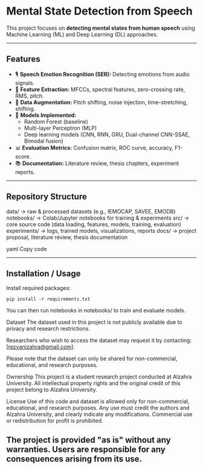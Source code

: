 # Mental State Detection from Speech

This project focuses on **detecting mental states from human speech** using
Machine Learning (ML) and Deep Learning (DL) approaches.

---

## Features
- 🎙️ **Speech Emotion Recognition (SER):** Detecting emotions from audio signals.
- 🧪 **Feature Extraction:** MFCCs, spectral features, zero-crossing rate, RMS, pitch.
- 🔄 **Data Augmentation:** Pitch shifting, noise injection, time-stretching, shifting.
- 🤖 **Models Implemented:** 
  - Random Forest (baseline)
  - Multi-layer Perceptron (MLP)
  - Deep learning models (CNN, RNN, GRU, Dual-channel CNN-SSAE, Bimodal fusion)
- 📊 **Evaluation Metrics:** Confusion matrix, ROC curve, accuracy, F1-score.
- 📚 **Documentation:** Literature review, thesis chapters, experiment reports.

---

## Repository Structure
data/ → raw & processed datasets (e.g., IEMOCAP, SAVEE, EMODB)
notebooks/ → Colab/Jupyter notebooks for training & experiments
src/ → core source code (data loading, features, models, training, evaluation)
experiments/ → logs, trained models, visualizations, reports
docs/ → project proposal, literature review, thesis documentation

yaml
Copy code

---

## Installation / Usage
Install required packages:

```
pip install -r requirements.txt
```
You can then run notebooks in notebooks/ to train and evaluate models.


Dataset
The dataset used in this project is not publicly available due to privacy and research restrictions.

Researchers who wish to access the dataset may request it by contacting: [rezvanizahra@gmail.com].

Please note that the dataset can only be shared for non-commercial, educational, and research purposes.

Ownership
This project is a student research project conducted at Alzahra University.
All intellectual property rights and the original credit of this project belong to Alzahra University.

License
Use of this code and dataset is allowed only for non-commercial, educational, and research purposes.
Any use must credit the authors and Alzahra University, and clearly indicate any modifications.
Commercial use or redistribution for profit is prohibited.

The project is provided "as is" without any warranties. Users are responsible for any consequences arising from its use.
---
